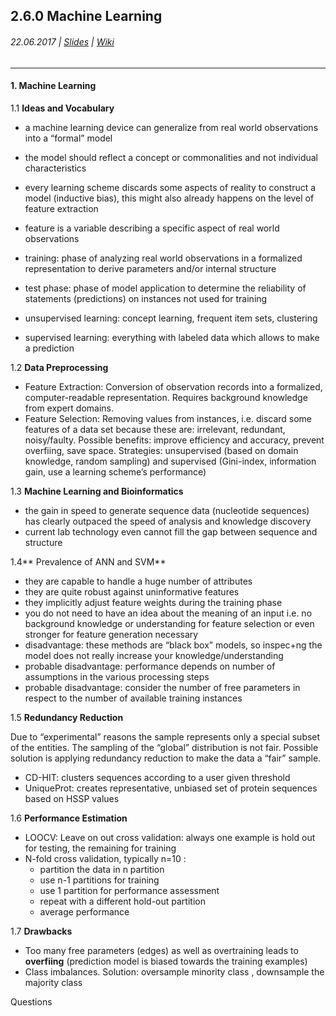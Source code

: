 ## 2.6.0 Machine Learning 

###### 22.06.2017 \| [Slides](https://www.rostlab.org/sites/default/files/fileadmin/teaching/SoSe17/PP1CS/20170622_PP1_ml.pdf) \| [Wiki](https://i12r-studfilesrv.informatik.tu-muenchen.de/sose17/pp4cs1/index.php/Resources_for_Biological_Informations_/_Formats)

---

#### 1. Machine Learning

1.1 **Ideas and Vocabulary**

* a machine learning device can generalize from real world observations into a “formal” model
* the model should reflect a concept or commonalities and not individual characteristics

* every learning scheme discards some aspects of reality to construct a model \(inductive bias\), this might also already happens on the level of feature extraction

* feature is a variable describing a specific aspect of real world observations

* training: phase of analyzing real world observations in a formalized representation to derive parameters and/or internal structure

* test phase: phase of model application to determine the reliability of statements \(predictions\) on instances not used for training

* unsupervised learning: concept learning, frequent item sets, clustering

* supervised learning: everything with labeled data which allows to make a prediction

1.2  **Data Preprocessing**

* Feature Extraction: Conversion of observation records into a formalized, computer-readable representation. Requires background knowledge from expert domains.
* Feature Selection: Removing values from instances, i.e. discard some features of a data set because these are: irrelevant, redundant, noisy/faulty. Possible benefits: improve efficiency and accuracy, prevent overfiing, save space. Strategies: unsupervised \(based on domain knowledge, random sampling\) and supervised \(Gini-index, information gain, use a learning scheme’s performance\)

1.3 **Machine Learning and Bioinformatics**

* the gain in speed to generate sequence data   \(nucleotide sequences\) has clearly outpaced the   speed of analysis and knowledge discovery
*  current lab technology even cannot fill the gap   between sequence and structure

1.4** Prevalence of ANN and SVM**

* they are capable to handle a huge number of   attributes
* they are quite robust against uninformative   features
* they implicitly adjust feature weights during the   training phase
* you do not need to have an idea about the   meaning of an input    i.e. no background knowledge or understanding   for feature selection or even stronger for feature   generation necessary
* disadvantage: these methods are “black box”   models, so inspec+ng the model does not really   increase your knowledge/understanding
* probable disadvantage: performance depends on number of assumptions in the various   processing steps
* probable disadvantage: consider the number of free parameters in   respect to the number of available training   instances 

1.5 **Redundancy Reduction**

Due to “experimental” reasons the sample represents only a special subset of the entities. The sampling of the “global” distribution is not fair. Possible solution is applying redundancy reduction to make the data a “fair” sample.

* CD-HIT: clusters sequences according to a user   given threshold
* UniqueProt: creates representative, unbiased   set of protein sequences based on HSSP values

1.6 **Performance Estimation**

* LOOCV: Leave on out cross validation:   always one example is hold out for testing, the   remaining for training
* N-fold cross validation, typically n=10  :
  - partition the data in n partition
  - use n-1 partitions for training
  - use 1 partition for performance assessment
  - repeat with a different hold-out partition
  - average performance

1.7 **Drawbacks**

* Too many free parameters \(edges\) as well   as overtraining leads to **overfiing** \(prediction model is biased towards
  the training examples\)
* Class imbalances. Solution: oversample minority class  , downsample the majority class

Questions



